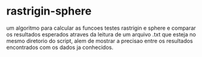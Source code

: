 # rastrigin-sphere
um algoritmo para calcular as funcoes testes rastrigin e sphere e comparar os resultados esperados atraves da leitura de um arquivo .txt que esteja no mesmo diretorio do script, alem de mostrar a precisao entre os resultados encontrados com os dados ja conhecidos.
